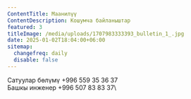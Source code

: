 ```yaml
---
ContentTitle: Маанилүү
ContentDescription: Кошумча байланыштар
featured: 3
titleImage: /media/uploads/1707983333393_bulletin_1_.jpg
date: 2025-01-02T18:04:00+06:00
sitemap:
  changefreq: daily
  disable: false
---
```


Сатуулар бөлүмү +996 559 35 36 37
\
Башкы инженер +996 507 83 83 37\
